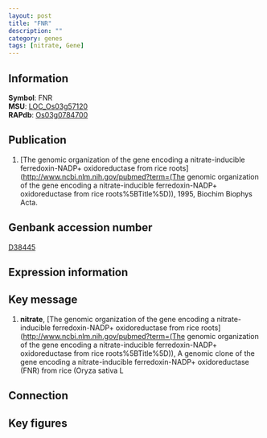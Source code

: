 ```yaml
---
layout: post
title: "FNR"
description: ""
category: genes
tags: [nitrate, Gene]
---
```


## Information
__Symbol__: FNR  
__MSU__: [LOC_Os03g57120](http://rice.plantbiology.msu.edu/cgi-bin/ORF_infopage.cgi?orf=LOC_Os03g57120)  
__RAPdb__: [Os03g0784700](http://rapdb.dna.affrc.go.jp/viewer/gbrowse_details/irgsp1?name=Os03g0784700)  

## Publication
1. [The genomic organization of the gene encoding a nitrate-inducible ferredoxin-NADP+ oxidoreductase from rice roots](http://www.ncbi.nlm.nih.gov/pubmed?term=(The genomic organization of the gene encoding a nitrate-inducible ferredoxin-NADP+ oxidoreductase from rice roots%5BTitle%5D)), 1995, Biochim Biophys Acta.

## Genbank accession number
[D38445](http://www.ncbi.nlm.nih.gov/nuccore/D38445)

## Expression information

## Key message
1. __nitrate__, [The genomic organization of the gene encoding a nitrate-inducible ferredoxin-NADP+ oxidoreductase from rice roots](http://www.ncbi.nlm.nih.gov/pubmed?term=(The genomic organization of the gene encoding a nitrate-inducible ferredoxin-NADP+ oxidoreductase from rice roots%5BTitle%5D)), A genomic clone of the gene encoding a nitrate-inducible ferredoxin-NADP+ oxidoreductase (FNR) from rice (Oryza sativa L

## Connection

## Key figures


